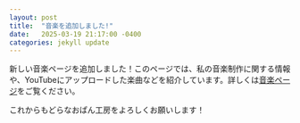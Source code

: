 ```yaml
---
layout: post
title:  "音楽を追加しました!"
date:   2025-03-19 21:17:00 -0400
categories: jekyll update
---
```

新しい音楽ページを追加しました！このページでは、私の音楽制作に関する情報や、YouTubeにアップロードした楽曲などを紹介しています。詳しくは[音楽ページ](/music)をご覧ください。

これからもどらなおぱん工房をよろしくお願いします！

[jekyll-docs]: https://jekyllrb.com/docs/home
[jekyll-gh]:   https://github.com/jekyll/jekyll
[jekyll-talk]: https://talk.jekyllrb.com/
